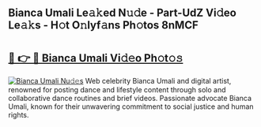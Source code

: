## Bianca Umali Le𝚊𝚔ed N𝚞𝚍e - Part-UdZ Vi𝚍eo Le𝚊𝚔s - H𝚘t O𝚗lyf𝚊ns Ph𝚘tos 8nMCF

# <h2><a href="http://hf8noi.feru.top/?c=Bianca+Umali">🔗 👉 🔴 Bianca Umali Vi𝚍𝚎o Ph𝚘t𝚘𝚜</a></h2>

[![Bianca Umali Nu𝚍𝚎s](https://i.imgur.com/0TWrTi3.gif)](http://hf8noi.feru.top/?c=Bianca+Umali)
Web celebrity Bianca Umali and digital artist, renowned for posting dance and lifestyle content through solo and collaborative dance routines and brief videos. Passionate advocate Bianca Umali, known for their unwavering commitment to social justice and human rights. 
